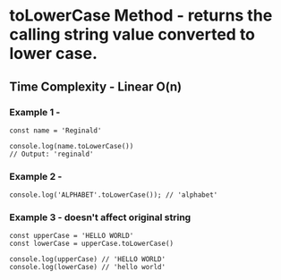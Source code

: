 # toLowerCase Method - returns the calling string value converted to lower case.

## Time Complexity - Linear O(n)

### Example 1 -

```
const name = 'Reginald'

console.log(name.toLowerCase())
// Output: 'reginald'
```

### Example 2 -

```
console.log('ALPHABET'.toLowerCase()); // 'alphabet'
```

### Example 3 - doesn't affect original string

```
const upperCase = 'HELLO WORLD'
const lowerCase = upperCase.toLowerCase()

console.log(upperCase) // 'HELLO WORLD'
console.log(lowerCase) // 'hello world'
```
